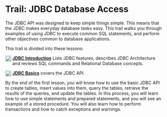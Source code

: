 
# Trail: JDBC Database Access

The JDBC API was designed to keep simple things simple. This means that the JDBC makes everyday database tasks easy. This trail walks you through examples of using JDBC to execute common SQL statements, and perform other objectives common to database applications.

This trail is divided into these lessons:

[<img src="../images/coreIcon.gif" align="left" width="20" height="20" border="0" alt="trail icon" /> **JDBC Introduction**](overview/index.html) Lists JDBC features, describes JDBC Architecture and reviews SQL commands and Relational Database concepts.

[<img src="../images/coreIcon.gif" align="left" width="20" height="20" border="0" alt="trail icon" /> **JDBC Basics**](basics/index.html) covers the JDBC API.

By the end of the first lesson, you will know how to use the basic JDBC API to create tables, insert values into them, query the tables, retrieve the results of the queries, and update the tables. In this process, you will learn how to use simple statements and prepared statements, and you will see an example of a stored procedure. You will also learn how to perform transactions and how to catch exceptions and warnings.
